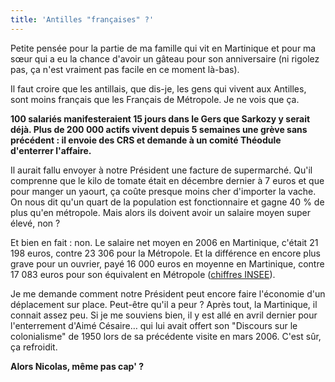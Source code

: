 ```yaml
---
title: 'Antilles "françaises" ?'
---
```


Petite pensée pour la partie de ma famille qui vit en Martinique et pour ma sœur
qui a eu la chance d'avoir un gâteau pour son anniversaire (ni rigolez pas, ça
n'est vraiment pas facile en ce moment là-bas).

Il faut croire que les antillais, que dis-je, les gens qui vivent aux Antilles,
sont moins français que les Français de Métropole. Je ne vois que ça.

**100 salariés manifesteraient 15 jours dans le Gers que Sarkozy y serait déjà.
Plus de 200 000 actifs vivent depuis 5 semaines une grève sans précédent : il
envoie des CRS et demande à un comité Théodule d'enterrer l'affaire.**

Il aurait fallu envoyer à notre Président une facture de supermarché. Qu'il
comprenne que le kilo de tomate était en décembre dernier à 7 euros et que pour
manger un yaourt, ça coûte presque moins cher d'importer la vache. On nous dit
qu'un quart de la population est fonctionnaire et gagne 40 % de plus qu'en
métropole. Mais alors ils doivent avoir un salaire moyen super élevé, non ?

Et bien en fait : non. Le salaire net moyen en 2006 en Martinique, c'était 21
198 euros, contre 23 306 pour la Métropole. Et la différence en encore plus
grave pour un ouvrier, payé 16 000 euros en moyenne en Martinique, contre 17 083
euros pour son équivalent en Métropole
([chiffres INSEE](http://www.insee.fr/fr/themes/theme.asp?theme=3&sous_theme=1&type=2&nivgeo=23)).

Je me demande comment notre Président peut encore faire l'économie d'un
déplacement sur place. Peut-être qu'il a peur ? Après tout, la Martinique, il
connait assez peu. Si je me souviens bien, il y est allé en avril dernier pour
l'enterrement d'Aimé Césaire… qui lui avait offert son "Discours sur le
colonialisme" de 1950 lors de sa précédente visite en mars 2006\. C'est sûr, ça
refroidit.

**Alors Nicolas, même pas cap' ?**
